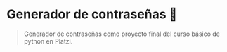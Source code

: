 # Generador de contraseñas 🔑
> Generador de contraseñas como proyecto final del curso básico de python en Platzi.
